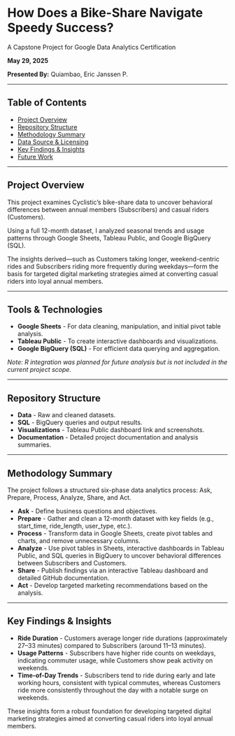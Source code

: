 
# How Does a Bike-Share Navigate Speedy Success?
A Capstone Project for Google Data Analytics Certification

**May 29, 2025**

**Presented By:** Quiambao, Eric Janssen P.


---

## Table of Contents
- [Project Overview](#project-overview)
- [Repository Structure](#repository-structure)
- [Methodology Summary](#methodology-summary)
- [Data Source & Licensing](#data-source--licensing)
- [Key Findings & Insights](#key-findings--insights)
- [Future Work](#future-work)


---

## Project Overview
This project examines Cyclistic’s bike-share data to uncover behavioral differences between annual members (Subscribers) and casual riders (Customers). 

Using a full 12-month dataset, I analyzed seasonal trends and usage patterns through Google Sheets, Tableau Public, and Google BigQuery (SQL). 

The insights derived—such as Customers taking longer, weekend-centric rides and Subscribers riding more frequently during weekdays—form the basis for targeted digital marketing strategies aimed at converting casual riders into loyal annual members.


---

## Tools & Technologies
- **Google Sheets** - For data cleaning, manipulation, and initial pivot table analysis.
- **Tableau Public** - To create interactive dashboards and visualizations.
- **Google BigQuery (SQL)** - For efficient data querying and aggregation.

*Note: R integration was planned for future analysis but is not included in the current project scope.*


---

## Repository Structure
- **Data** - Raw and cleaned datasets.
- **SQL** - BigQuery queries and output results.
- **Visualizations** - Tableau Public dashboard link and screenshots.
- **Documentation** - Detailed project documentation and analysis summaries.


---

## Methodology Summary

The project follows a structured six-phase data analytics process: Ask, Prepare, Process, Analyze, Share, and Act.
- **Ask** - Define business questions and objectives.
- **Prepare** - Gather and clean a 12-month dataset with key fields (e.g., start_time, ride_length, user_type, etc.).
- **Process** - Transform data in Google Sheets, create pivot tables and charts, and remove unnecessary columns.
- **Analyze** - Use pivot tables in Sheets, interactive dashboards in Tableau Public, and SQL queries in BigQuery to uncover behavioral differences between Subscribers and Customers.
- **Share** - Publish findings via an interactive Tableau dashboard and detailed GitHub documentation.
- **Act** - Develop targeted marketing recommendations based on the analysis.

---

## Key Findings & Insights

- **Ride Duration** - Customers average longer ride durations (approximately 27–33 minutes) compared to Subscribers (around 11–13 minutes).
- **Usage Patterns** - Subscribers have higher ride counts on weekdays, indicating commuter usage, while Customers show peak activity on weekends.
- **Time-of-Day Trends** - Subscribers tend to ride during early and late working hours, consistent with typical commutes, whereas Customers ride more consistently throughout the day with a notable surge on weekends.

These insights form a robust foundation for developing targeted digital marketing strategies aimed at converting casual riders into loyal annual members.
